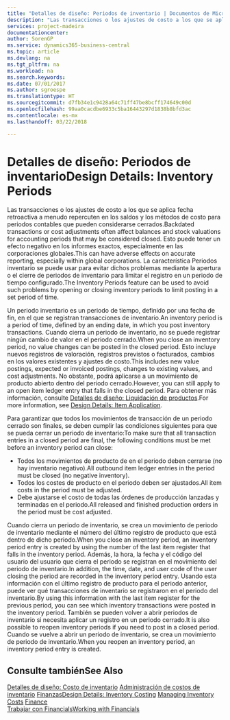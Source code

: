 ```yaml
---
title: "Detalles de diseño: Periodos de inventario | Documentos de Microsoft"
description: "Las transacciones o los ajustes de costo a los que se aplica fecha retroactiva a menudo repercuten en los saldos y los métodos de costo para periodos contables que pueden considerarse cerrados. Esto puede tener un efecto negativo en los informes exactos, especialmente en las corporaciones globales. La característica Periodos inventario se puede usar para evitar dichos problemas mediante la apertura o el cierre de periodos de inventario para limitar el registro en un periodo de tiempo configurado."
services: project-madeira
documentationcenter: 
author: SorenGP
ms.service: dynamics365-business-central
ms.topic: article
ms.devlang: na
ms.tgt_pltfrm: na
ms.workload: na
ms.search.keywords: 
ms.date: 07/01/2017
ms.author: sgroespe
ms.translationtype: HT
ms.sourcegitcommit: d7fb34e1c9428a64c71ff47be8bcff174649c00d
ms.openlocfilehash: 99aa0cacdbe6933c5ba16443297d1838b8bfd3ac
ms.contentlocale: es-mx
ms.lasthandoff: 03/22/2018

---
```

# <a name="design-details-inventory-periods"></a><span data-ttu-id="ece20-105">Detalles de diseño: Periodos de inventario</span><span class="sxs-lookup"><span data-stu-id="ece20-105">Design Details: Inventory Periods</span></span>
<span data-ttu-id="ece20-106">Las transacciones o los ajustes de costo a los que se aplica fecha retroactiva a menudo repercuten en los saldos y los métodos de costo para periodos contables que pueden considerarse cerrados.</span><span class="sxs-lookup"><span data-stu-id="ece20-106">Backdated transactions or cost adjustments often affect balances and stock valuations for accounting periods that may be considered closed.</span></span> <span data-ttu-id="ece20-107">Esto puede tener un efecto negativo en los informes exactos, especialmente en las corporaciones globales.</span><span class="sxs-lookup"><span data-stu-id="ece20-107">This can have adverse effects on accurate reporting, especially within global corporations.</span></span> <span data-ttu-id="ece20-108">La característica Periodos inventario se puede usar para evitar dichos problemas mediante la apertura o el cierre de periodos de inventario para limitar el registro en un periodo de tiempo configurado.</span><span class="sxs-lookup"><span data-stu-id="ece20-108">The Inventory Periods feature can be used to avoid such problems by opening or closing inventory periods to limit posting in a set period of time.</span></span>  

 <span data-ttu-id="ece20-109">Un periodo inventario es un periodo de tiempo, definido por una fecha de fin, en el que se registran transacciones de inventario.</span><span class="sxs-lookup"><span data-stu-id="ece20-109">An inventory period is a period of time, defined by an ending date, in which you post inventory transactions.</span></span> <span data-ttu-id="ece20-110">Cuando cierra un periodo de inventario, no se puede registrar ningún cambio de valor en el periodo cerrado.</span><span class="sxs-lookup"><span data-stu-id="ece20-110">When you close an inventory period, no value changes can be posted in the closed period.</span></span> <span data-ttu-id="ece20-111">Esto incluye nuevos registros de valoración, registros previstos o facturados, cambios en los valores existentes y ajustes de costo.</span><span class="sxs-lookup"><span data-stu-id="ece20-111">This includes new value postings, expected or invoiced postings, changes to existing values, and cost adjustments.</span></span> <span data-ttu-id="ece20-112">No obstante, podrá aplicarse a un movimiento de producto abierto dentro del periodo cerrado.</span><span class="sxs-lookup"><span data-stu-id="ece20-112">However, you can still apply to an open item ledger entry that falls in the closed period.</span></span> <span data-ttu-id="ece20-113">Para obtener más información, consulte [Detalles de diseño: Liquidación de productos](design-details-item-application.md).</span><span class="sxs-lookup"><span data-stu-id="ece20-113">For more information, see [Design Details: Item Application](design-details-item-application.md).</span></span>  

 <span data-ttu-id="ece20-114">Para garantizar que todos los movimientos de transacción de un periodo cerrado son finales, se deben cumplir las condiciones siguientes para que se pueda cerrar un periodo de inventario:</span><span class="sxs-lookup"><span data-stu-id="ece20-114">To make sure that all transaction entries in a closed period are final, the following conditions must be met before an inventory period can close:</span></span>  

-   <span data-ttu-id="ece20-115">Todos los movimientos de producto de en el periodo deben cerrarse (no hay inventario negativo).</span><span class="sxs-lookup"><span data-stu-id="ece20-115">All outbound item ledger entries in the period must be closed (no negative inventory).</span></span>  
-   <span data-ttu-id="ece20-116">Todos los costes de producto en el periodo deben ser ajustados.</span><span class="sxs-lookup"><span data-stu-id="ece20-116">All item costs in the period must be adjusted.</span></span>  
-   <span data-ttu-id="ece20-117">Debe ajustarse el costo de todas las órdenes de producción lanzadas y terminadas en el periodo.</span><span class="sxs-lookup"><span data-stu-id="ece20-117">All released and finished production orders in the period must be cost adjusted.</span></span>  

 <span data-ttu-id="ece20-118">Cuando cierra un periodo de inventario, se crea un movimiento de periodo de inventario mediante el número del último registro de producto que está dentro de dicho periodo.</span><span class="sxs-lookup"><span data-stu-id="ece20-118">When you close an inventory period, an inventory period entry is created by using the number of the last item register that falls in the inventory period.</span></span> <span data-ttu-id="ece20-119">Además, la hora, la fecha y el código del usuario del usuario que cierra el periodo se registran en el movimiento del periodo de inventario.</span><span class="sxs-lookup"><span data-stu-id="ece20-119">In addition, the time, date, and user code of the user closing the period are recorded in the inventory period entry.</span></span> <span data-ttu-id="ece20-120">Usando esta información con el último registro de producto para el periodo anterior, puede ver qué transacciones de inventario se registraron en el periodo del inventario.</span><span class="sxs-lookup"><span data-stu-id="ece20-120">By using this information with the last item register for the previous period, you can see which inventory transactions were posted in the inventory period.</span></span> <span data-ttu-id="ece20-121">También se pueden volver a abrir periodos de inventario si necesita aplicar un registro en un periodo cerrado.</span><span class="sxs-lookup"><span data-stu-id="ece20-121">It is also possible to reopen inventory periods if you need to post in a closed period.</span></span> <span data-ttu-id="ece20-122">Cuando se vuelve a abrir un periodo de inventario, se crea un movimiento de periodo de inventario.</span><span class="sxs-lookup"><span data-stu-id="ece20-122">When you reopen an inventory period, an inventory period entry is created.</span></span>  

## <a name="see-also"></a><span data-ttu-id="ece20-123">Consulte también</span><span class="sxs-lookup"><span data-stu-id="ece20-123">See Also</span></span>  
 <span data-ttu-id="ece20-124">[Detalles de diseño: Costo de inventario](design-details-inventory-costing.md) [Administración de costos de inventario](finance-manage-inventory-costs.md) [Finanzas](finance.md)</span><span class="sxs-lookup"><span data-stu-id="ece20-124">[Design Details: Inventory Costing](design-details-inventory-costing.md) [Managing Inventory Costs](finance-manage-inventory-costs.md) [Finance](finance.md)</span></span>  
 [<span data-ttu-id="ece20-125">Trabajar con Financials</span><span class="sxs-lookup"><span data-stu-id="ece20-125">Working with Financials</span></span>](ui-work-product.md)

